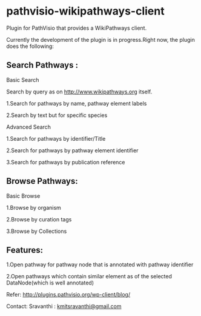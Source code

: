 pathvisio-wikipathways-client
=============================

Plugin for PathVisio that provides a WikiPathways client.

Currently the development of the plugin is in progress.Right now, the plugin does the following:




Search Pathways :
-----------------

Basic Search

Search by query as on http://www.wikipathways.org itself.

1.Search for pathways by name, pathway element labels

2.Search by text but for specific species

Advanced Search

1.Search for pathways by identifier/Title

2.Search for pathways by pathway element identifier

3.Search for pathways by publication reference

Browse Pathways:
----------------

Basic Browse

1.Browse by organism

2.Browse by curation tags

3.Browse by Collections


Features: 
---------

1.Open pathway for pathway node that is annotated with pathway identifier

2.Open pathways which contain similar element as of the selected DataNode(which is well annotated)

Refer: http://plugins.pathvisio.org/wp-client/blog/

Contact: Sravanthi : kmitsravanthi@gmail.com

